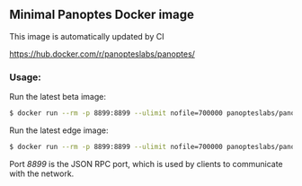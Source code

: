 ## Minimal Panoptes Docker image
This image is automatically updated by CI

https://hub.docker.com/r/panopteslabs/panoptes/

### Usage:
Run the latest beta image:
```bash
$ docker run --rm -p 8899:8899 --ulimit nofile=700000 panopteslabs/panoptes:beta
```

Run the latest edge image:
```bash
$ docker run --rm -p 8899:8899 --ulimit nofile=700000 panopteslabs/panoptes:edge
```

Port *8899* is the JSON RPC port, which is used by clients to communicate with the network.
